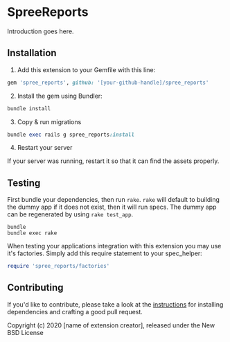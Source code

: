 # SpreeReports

Introduction goes here.

## Installation

1. Add this extension to your Gemfile with this line:
  ```ruby
  gem 'spree_reports', github: '[your-github-handle]/spree_reports'
  ```

2. Install the gem using Bundler:
  ```ruby
  bundle install
  ```

3. Copy & run migrations
  ```ruby
  bundle exec rails g spree_reports:install
  ```

4. Restart your server

  If your server was running, restart it so that it can find the assets properly.

## Testing

First bundle your dependencies, then run `rake`. `rake` will default to building the dummy app if it does not exist, then it will run specs. The dummy app can be regenerated by using `rake test_app`.

```shell
bundle
bundle exec rake
```

When testing your applications integration with this extension you may use it's factories.
Simply add this require statement to your spec_helper:

```ruby
require 'spree_reports/factories'
```


## Contributing

If you'd like to contribute, please take a look at the
[instructions](CONTRIBUTING.md) for installing dependencies and crafting a good
pull request.

Copyright (c) 2020 [name of extension creator], released under the New BSD License
